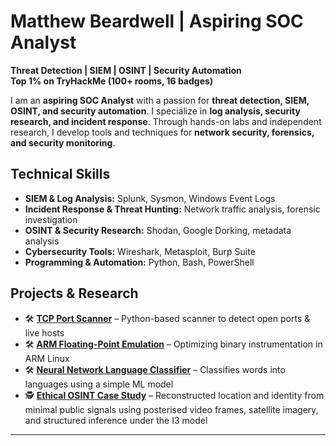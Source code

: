 <!-- ![Banner](https://github.com/mbeardwell/mbeardwell/blob/13f54e5414dea099cf19a55c4327883f81859eb0/main/banner.png)
-->
# Matthew Beardwell | Aspiring SOC Analyst

**Threat Detection | SIEM | OSINT | Security Automation**  
**Top 1% on TryHackMe (100+ rooms, 16 badges)**  

I am an **aspiring SOC Analyst** with a passion for **threat detection, SIEM, OSINT, and security automation**. I specialize in **log analysis, security research, and incident response**. Through hands-on labs and independent research, I develop tools and techniques for **network security, forensics, and security monitoring**.  

## **Technical Skills**
- **SIEM & Log Analysis:** Splunk, Sysmon, Windows Event Logs  
- **Incident Response & Threat Hunting:** Network traffic analysis, forensic investigation  
- **OSINT & Security Research:** Shodan, Google Dorking, metadata analysis  
- **Cybersecurity Tools:** Wireshark, Metasploit, Burp Suite  
- **Programming & Automation:** Python, Bash, PowerShell  

## **Projects & Research**
- 🛠️ **[TCP Port Scanner](https://github.com/mbeardwell/simple-port-scanner)** – Python-based scanner to detect open ports & live hosts  
- 🛠️ **[ARM Floating-Point Emulation](https://github.com/mbeardwell/arm-fp-emu)** – Optimizing binary instrumentation in ARM Linux  
- 🛠️ **[Neural Network Language Classifier](https://github.com/mbeardwell/language-guesser)** – Classifies words into languages using a simple ML model
- 🕵️ **[Ethical OSINT Case Study](https://github.com/mbeardwell/osint-i3-case-study)** – Reconstructed location and identity from minimal public signals using posterised video frames, satellite imagery, and structured inference under the I3 model
---
